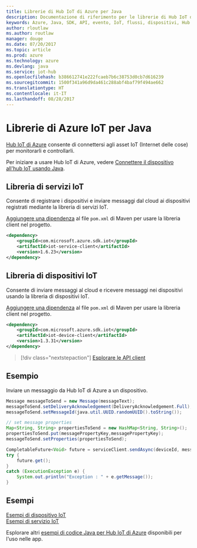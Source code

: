 ```yaml
---
title: Librerie di Hub IoT di Azure per Java
description: Documentazione di riferimento per le librerie di Hub IoT di Azure per Java
keywords: Azure, Java, SDK, API, evento, IoT, flussi, dispositivi, Hub IoT
author: rloutlaw
ms.author: routlaw
manager: douge
ms.date: 07/20/2017
ms.topic: article
ms.prod: azure
ms.technology: azure
ms.devlang: java
ms.service: iot-hub
ms.openlocfilehash: b386612741e222fcaeb7b6c38753d0cb7d616239
ms.sourcegitcommit: 1500f341a96d9da461c288abf4baf79f494ae662
ms.translationtype: HT
ms.contentlocale: it-IT
ms.lasthandoff: 08/28/2017
---
```

# <a name="azure-iot-libraries-for-java"></a>Librerie di Azure IoT per Java

[Hub IoT di Azure](https://docs.microsoft.com/en-us/azure/iot-hub/iot-hub-what-is-iot-hub) consente di connettersi agli asset IoT (Internet delle cose) per monitorarli e controllarli.

Per iniziare a usare Hub IoT di Azure, vedere [Connettere il dispositivo all'hub IoT usando Java](/azure/iot-hub/iot-hub-java-java-getstarted).

## <a name="iot-service-library"></a>Libreria di servizi IoT

Consente di registrare i dispositivi e inviare messaggi dal cloud ai dispositivi registrati mediante la libreria di servizi IoT.

[Aggiungere una dipendenza](https://maven.apache.org/guides/getting-started/index.html#How_do_I_use_external_dependencies) al file `pom.xml` di Maven per usare la libreria client nel progetto.  

```XML
<dependency>
    <groupId>com.microsoft.azure.sdk.iot</groupId>
    <artifactId>iot-service-client</artifactId>
    <version>1.6.23</version>
</dependency>
```   

## <a name="iot-device-library"></a>Libreria di dispositivi IoT

Consente di inviare messaggi al cloud e ricevere messaggi nei dispositivi usando la libreria di dispositivi IoT.

[Aggiungere una dipendenza](https://maven.apache.org/guides/getting-started/index.html#How_do_I_use_external_dependencies) al file `pom.xml` di Maven per usare la libreria client nel progetto.  

```XML
<dependency>
    <groupId>com.microsoft.azure.sdk.iot</groupId>
    <artifactId>iot-device-client</artifactId>
    <version>1.3.31</version>
</dependency>
```

> [!div class="nextstepaction"]
> [Esplorare le API client](/java/api/overview/azure/iot/clientlibrary)   

## <a name="example"></a>Esempio

Inviare un messaggio da Hub IoT di Azure a un dispositivo.

```java
Message messageToSend = new Message(messageText);
messageToSend.setDeliveryAcknowledgement(DeliveryAcknowledgement.Full);
messageToSend.setMessageId(java.util.UUID.randomUUID().toString());

// set message properties
Map<String, String> propertiesToSend = new HashMap<String, String>();
propertiesToSend.put(messagePropertyKey,messagePropertyKey);
messageToSend.setProperties(propertiesToSend);

CompletableFuture<Void> future = serviceClient.sendAsync(deviceId, messageToSend);
try {
    future.get();
}
catch (ExecutionException e) {
    System.out.println("Exception : " + e.getMessage());
}
```


## <a name="samples"></a>Esempi

[Esempi di dispositivo IoT](https://github.com/Azure/azure-iot-sdk-java/tree/master/device/iot-device-samples)     
[Esempi di servizio IoT](https://github.com/Azure/azure-iot-sdk-java/tree/master/service/iot-service-samples)

Esplorare altri [esempi di codice Java per Hub IoT di Azure](https://azure.microsoft.com/resources/samples/?platform=java&term=iot) disponibili per l'uso nelle app.
